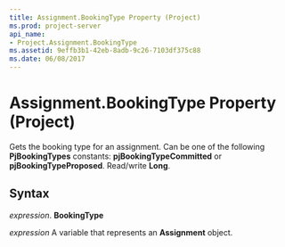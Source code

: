 ```yaml
---
title: Assignment.BookingType Property (Project)
ms.prod: project-server
api_name:
- Project.Assignment.BookingType
ms.assetid: 9effb3b1-42eb-8adb-9c26-7103df375c88
ms.date: 06/08/2017
---
```



# Assignment.BookingType Property (Project)

Gets the booking type for an assignment. Can be one of the following **PjBookingTypes** constants: **pjBookingTypeCommitted** or **pjBookingTypeProposed**. Read/write **Long**.


## Syntax

 _expression_. **BookingType**

 _expression_ A variable that represents an **Assignment** object.


